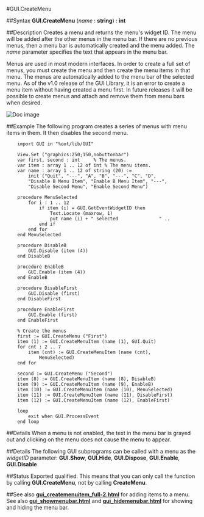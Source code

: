 
#GUI.CreateMenu

##Syntax
**GUI.CreateMenu** (_name_ : **string**) : **int**



##Description
Creates a menu and returns the menu's widget ID. The menu will be added after the other menus in the menu bar. If there are no previous menus, then a menu bar is automatically created and the menu added.
The _name_ parameter specifies the text that appears in the menu bar.

Menus are used in most modern interfaces. In order to create a full set of menus, you must create the menu and then create the menu items in that menu. The menus are automatically added to the menu bar of the selected menu.
As of the v1.0 release of the GUI Library, it is an error to create a menu item without having created a menu first. In future releases it will be possible to create menus and attach and remove them from menu bars when desired.

![Doc image](gui_createmenu01.gif)


##Example
The following program creates a series of menus with menu items in them. It then disables the second menu.



        import GUI in "%oot/lib/GUI"
        
        View.Set ("graphics:250;150,nobuttonbar")
        var first, second : int     % The menus.
        var item : array 1 .. 12 of int % The menu items.
        var name : array 1 .. 12 of string (20) := 
            init ("Quit", "---", "A", "B", "---", "C", "D", 
            "Disable B Menu Item", "Enable B Menu Item", "---", 
            "Disable Second Menu", "Enable Second Menu")
        
        procedure MenuSelected
            for i : 1 .. 12
                if item (i) = GUI.GetEventWidgetID then
                    Text.Locate (maxrow, 1)
                    put name (i) + " selected               " ..
                end if
            end for
        end MenuSelected
        
        procedure DisableB
            GUI.Disable (item (4))
        end DisableB
        
        procedure EnableB
            GUI.Enable (item (4))
        end EnableB
        
        procedure DisableFirst
            GUI.Disable (first)
        end DisableFirst
        
        procedure EnableFirst
            GUI.Enable (first)
        end EnableFirst
        
        % Create the menus
        first := GUI.CreateMenu ("First")
        item (1) := GUI.CreateMenuItem (name (1), GUI.Quit)
        for cnt : 2 .. 7
            item (cnt) := GUI.CreateMenuItem (name (cnt), 
                MenuSelected)
        end for
        
        second := GUI.CreateMenu ("Second")
        item (8) := GUI.CreateMenuItem (name (8), DisableB)
        item (9) := GUI.CreateMenuItem (name (9), EnableB)
        item (10) := GUI.CreateMenuItem (name (10), MenuSelected)
        item (11) := GUI.CreateMenuItem (name (11), DisableFirst)
        item (12) := GUI.CreateMenuItem (name (12), EnableFirst)
        
        loop
            exit when GUI.ProcessEvent
        end loop
##Details
When a menu is not enabled, the text in the menu bar is grayed out and clicking on the menu does not cause the menu to appear.



##Details
The following GUI subprograms can be called with a menu as the _widgetID_ parameter:
**GUI.Show**, **GUI.Hide**, **GUI.Dispose**, **GUI.Enable**, **GUI.Disable**



##Status
Exported qualified.
This means that you can only call the function by calling **GUI.CreateMenu**, not by calling **CreateMenu**.



##See also
**[gui_createmenuitem_full-2.html](GUI.CreateMenuItem)** for adding items to a menu. See also **[gui_showmenubar.html](GUI.ShowMenuBar)** and **[gui_hidemenubar.html](GUI.HideMenuBar)** for showing and hiding the menu bar.


